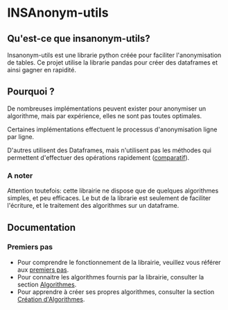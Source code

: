 # INSAnonym-utils

## Qu'est-ce que insanonym-utils?

Insanonym-utils est une librarie python créée pour faciliter l'anonymisation de tables. 
Ce projet utilise la librarie pandas pour créer des dataframes et ainsi gagner en rapidité.

## Pourquoi ?

De nombreuses implémentations peuvent exister pour anonymiser un algorithme, mais par expérience, elles ne sont pas toutes optimales.

Certaines implémentations effectuent le processus d'anonymisation ligne par ligne.

D'autres utilisent des Dataframes, mais n'utilisent pas les méthodes qui permettent d'effectuer des opérations rapidement ([comparatif](https://engineering.upside.com/a-beginners-guide-to-optimizing-pandas-code-for-speed-c09ef2c6a4d6)).

### A noter

Attention toutefois: cette librairie ne dispose que de quelques algorithmes simples, et peu efficaces. Le but de la librarie est seulement de faciliter l'écriture, et le traitement des algorithmes sur un dataframe.

## Documentation

### Premiers pas

- Pour comprendre le fonctionnement de la librairie, veuillez vous référer aux [premiers pas](https://github.com/danymat/INSAnonym-utils/blob/main/docs/premiers-pas.md).
- Pour connaitre les algorithmes fournis par la librairie, consulter la section [Algorithmes](https://github.com/danymat/INSAnonym-utils/blob/main/docs/algorithmes.md).
- Pour apprendre à créer ses propres algorithmes, consulter la section [Création d'Algorithmes](https://github.com/danymat/INSAnonym-utils/blob/main/docs/creation-algorithmes.md).



